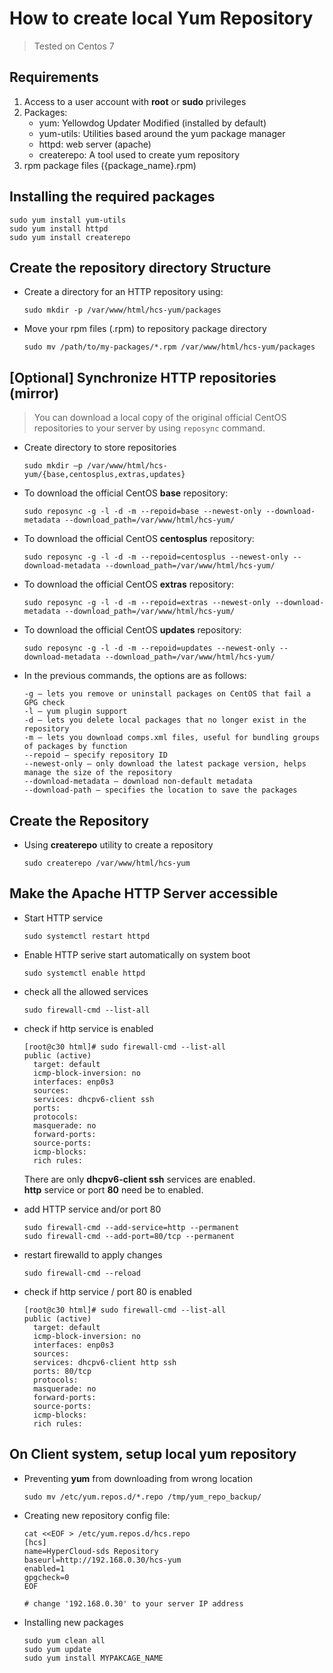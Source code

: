 # How to create local Yum Repository
> Tested on Centos 7

## Requirements
  1. Access to a user account with **root** or **sudo** privileges
  2. Packages:
     * yum: Yellowdog Updater Modified (installed by default)
     * yum-utils: Utilities based around the yum package manager
     * httpd: web server (apache)
     * createrepo: A tool used to create yum repository
  3. rpm package files ({package_name}.rpm)

## Installing the required packages
  ```shell
  sudo yum install yum-utils
  sudo yum install httpd
  sudo yum install createrepo
  ```

## Create the repository directory Structure
* Create a directory for an HTTP repository using:
  ```shell
  sudo mkdir -p /var/www/html/hcs-yum/packages
  ```

* Move your rpm files (.rpm) to repository package directory
  ```shell
  sudo mv /path/to/my-packages/*.rpm /var/www/html/hcs-yum/packages
  ```

## [Optional] Synchronize HTTP repositories (mirror)
> You can download a local copy of the original official CentOS
repositories to your server by using `reposync` command.

* Create directory to store repositories
  ```shell
  sudo mkdir –p /var/www/html/hcs-yum/{base,centosplus,extras,updates}
  ```

* To download the official CentOS **base** repository:
  ```shell
  sudo reposync -g -l -d -m --repoid=base --newest-only --download-metadata --download_path=/var/www/html/hcs-yum/
  ```

* To download the official CentOS **centosplus** repository:
  ```shell
  sudo reposync -g -l -d -m --repoid=centosplus --newest-only --download-metadata --download_path=/var/www/html/hcs-yum/
  ```

* To download the official CentOS **extras** repository:
  ```shell
  sudo reposync -g -l -d -m --repoid=extras --newest-only --download-metadata --download_path=/var/www/html/hcs-yum/
  ```

* To download the official CentOS **updates** repository:
  ```shell
  sudo reposync -g -l -d -m --repoid=updates --newest-only --download-metadata --download_path=/var/www/html/hcs-yum/
  ```

* In the previous commands, the options are as follows:
  ```shell
  -g – lets you remove or uninstall packages on CentOS that fail a GPG check
  -l – yum plugin support
  -d – lets you delete local packages that no longer exist in the repository
  -m – lets you download comps.xml files, useful for bundling groups of packages by function
  --repoid – specify repository ID
  --newest-only – only download the latest package version, helps manage the size of the repository
  --download-metadata – download non-default metadata
  --download-path – specifies the location to save the packages
  ```

## Create the Repository
* Using **createrepo** utility to create a repository
  ```shell
  sudo createrepo /var/www/html/hcs-yum
  ```

## Make the Apache HTTP Server accessible
* Start HTTP service
  ```shell
  sudo systemctl restart httpd
  ```

* Enable HTTP serive start automatically on system boot
  ```shell
  sudo systemctl enable httpd
  ```

* check all the allowed services
  ```shell
  sudo firewall-cmd --list-all
  ```

* check if http service is enabled
  ```shell
  [root@c30 html]# sudo firewall-cmd --list-all
  public (active)
    target: default
    icmp-block-inversion: no
    interfaces: enp0s3
    sources:
    services: dhcpv6-client ssh
    ports:
    protocols:
    masquerade: no
    forward-ports:
    source-ports:
    icmp-blocks:
    rich rules:
  ```
  There are only **dhcpv6-client ssh** services are enabled.  
  **http** service or port **80** need be to enabled.

* add HTTP service and/or port 80
  ```shell
  sudo firewall-cmd --add-service=http --permanent
  sudo firewall-cmd --add-port=80/tcp --permanent
  ```

* restart firewalld to apply changes
  ```shell
  sudo firewall-cmd --reload
  ```
* check if http service / port 80 is enabled
  ```shell
  [root@c30 html]# sudo firewall-cmd --list-all
  public (active)
    target: default
    icmp-block-inversion: no
    interfaces: enp0s3
    sources:
    services: dhcpv6-client http ssh
    ports: 80/tcp
    protocols:
    masquerade: no
    forward-ports:
    source-ports:
    icmp-blocks:
    rich rules:
  ```

## On Client system, setup local yum repository
* Preventing **yum** from downloading from wrong location
  ```shell
  sudo mv /etc/yum.repos.d/*.repo /tmp/yum_repo_backup/
  ```

* Creating new repository config file:
  ```shell
  cat <<EOF > /etc/yum.repos.d/hcs.repo
  [hcs]
  name=HyperCloud-sds Repository
  baseurl=http://192.168.0.30/hcs-yum
  enabled=1
  gpgcheck=0
  EOF

  # change '192.168.0.30' to your server IP address
  ```

* Installing new packages
  ```shell
  sudo yum clean all
  sudo yum update
  sudo yum install MYPAKCAGE_NAME
  ```
